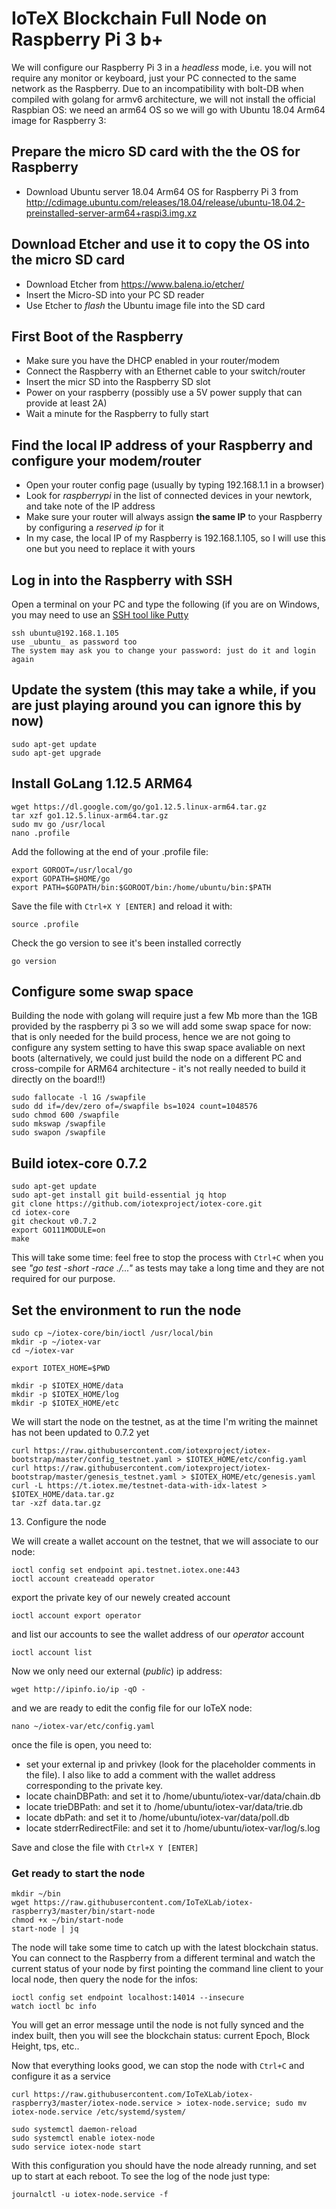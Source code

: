 # IoTeX Blockchain Full Node on Raspberry Pi 3 b+
We will configure our Raspberry Pi 3 in a _headless_ mode, i.e. you will not require any monitor or keyboard, just your PC connected to the same network as the Raspberry. Due to an incompatibility with bolt-DB when compiled with golang for armv6 architecture, we will not install the official Raspbian OS: we need an arm64 OS so we will go with Ubuntu 18.04 Arm64 image for Raspberry 3: 

## Prepare the micro SD card with the the OS for Raspberry
* Download Ubuntu server 18.04 Arm64 OS for Raspberry Pi 3 from http://cdimage.ubuntu.com/releases/18.04/release/ubuntu-18.04.2-preinstalled-server-arm64+raspi3.img.xz

## Download Etcher and use it to copy the OS into the micro SD card
* Download Etcher from https://www.balena.io/etcher/
* Insert the Micro-SD into your PC SD reader
* Use Etcher to _flash_ the Ubuntu image file into the SD card

## First Boot of the Raspberry

* Make sure you have the DHCP enabled in your router/modem
* Connect the Raspberry with an Ethernet cable to your switch/router
* Insert the micr SD into the Raspberry SD slot
* Power on your raspberry (possibly use a 5V power supply that can provide at least 2A)
* Wait a minute for the Raspberry to fully start

## Find the local IP address of your Raspberry and configure your modem/router
* Open your router config page (usually by typing 192.168.1.1 in a browser)
* Look for _raspberrypi_ in the list of connected devices in your newtork, and take note of the IP address
* Make sure your router will always assign **the same IP** to your Raspberry by configuring a _reserved ip_ for it 
* In my case, the local IP of my Raspberry is 192.168.1.105, so I will use this one but you need to replace it with yours

## Log in into the Raspberry with SSH

Open a terminal on your PC and type the following (if you are on Windows, you may need to use an [SSH tool like Putty](https://www.chiark.greenend.org.uk/~sgtatham/putty/latest.html)
```
ssh ubuntu@192.168.1.105
use _ubuntu_ as password too
The system may ask you to change your password: just do it and login again
```
## Update the system (this may take a while, if you are just playing around you can ignore this by now)
```
sudo apt-get update
sudo apt-get upgrade
```
## Install GoLang 1.12.5 ARM64
```
wget https://dl.google.com/go/go1.12.5.linux-arm64.tar.gz
tar xzf go1.12.5.linux-arm64.tar.gz 
sudo mv go /usr/local
nano .profile
```
Add the following at the end of your .profile file:
```
export GOROOT=/usr/local/go
export GOPATH=$HOME/go
export PATH=$GOPATH/bin:$GOROOT/bin:/home/ubuntu/bin:$PATH
```
Save the file with `Ctrl+X Y [ENTER]` and reload it with:
```
source .profile
```
Check the go version to see it's been installed correctly
```
go version
```
## Configure some swap space

Building the node with golang will require just a few Mb more than the 1GB provided by the raspberry pi 3 so we will add some swap space for now: that is only needed for the build process, hence we are not going to configure any system setting to have this swap space avaliable on next boots (alternatively, we could just build the node on a different PC and cross-compile for ARM64 architecture - it's not really needed to build it directly on the board!!)
```
sudo fallocate -l 1G /swapfile
sudo dd if=/dev/zero of=/swapfile bs=1024 count=1048576
sudo chmod 600 /swapfile
sudo mkswap /swapfile
sudo swapon /swapfile
```

## Build iotex-core 0.7.2
```
sudo apt-get update
sudo apt-get install git build-essential jq htop
git clone https://github.com/iotexproject/iotex-core.git
cd iotex-core
git checkout v0.7.2
export GO111MODULE=on
make
```
This will take some time: feel free to stop the process with `Ctrl+C` when you see _"go test -short -race ./..."_ as tests may take a long time and they are not required for our purpose.

## Set the environment to run the node

```
sudo cp ~/iotex-core/bin/ioctl /usr/local/bin
mkdir -p ~/iotex-var
cd ~/iotex-var

export IOTEX_HOME=$PWD

mkdir -p $IOTEX_HOME/data
mkdir -p $IOTEX_HOME/log
mkdir -p $IOTEX_HOME/etc
```
We will start the node on the testnet, as at the time I'm writing the mainnet has not been updated to 0.7.2 yet
```
curl https://raw.githubusercontent.com/iotexproject/iotex-bootstrap/master/config_testnet.yaml > $IOTEX_HOME/etc/config.yaml
curl https://raw.githubusercontent.com/iotexproject/iotex-bootstrap/master/genesis_testnet.yaml > $IOTEX_HOME/etc/genesis.yaml
curl -L https://t.iotex.me/testnet-data-with-idx-latest > $IOTEX_HOME/data.tar.gz
tar -xzf data.tar.gz
```
13. Configure the node

We will create a wallet account on the testnet, that we will associate to our node:
```
ioctl config set endpoint api.testnet.iotex.one:443
ioctl account createadd operator
```
export the private key of our newely created account
```
ioctl account export operator
```
and list our accounts to see the wallet address of our _operator_ account
```
ioctl account list
```
Now we only need our external (_public_) ip address:
```
wget http://ipinfo.io/ip -qO -
```
and we are ready to edit the config file for our IoTeX node:
```
nano ~/iotex-var/etc/config.yaml
``` 
once the file is open, you need to:
* set your external ip and privkey (look for the placeholder comments in the file). I also like to add a comment with the wallet address corresponding to the private key.
* locate chainDBPath: and set it to /home/ubuntu/iotex-var/data/chain.db
* locate trieDBPath: and set it to /home/ubuntu/iotex-var/data/trie.db
* locate dbPath: and set it to /home/ubuntu/iotex-var/data/poll.db
* locate stderrRedirectFile: and set it to /home/ubuntu/iotex-var/log/s.log

Save and close the file with `Ctrl+X Y [ENTER]`

### Get ready to start the node

```
mkdir ~/bin
wget https://raw.githubusercontent.com/IoTeXLab/iotex-raspberry3/master/bin/start-node 
chmod +x ~/bin/start-node
start-node | jq
```
The node will take some time to catch up with the latest blockchain status. You can connect to the Raspberry from a different terminal and watch the current status of your node by first pointing the command line client to your local node, then query the node for the infos:

```
ioctl config set endpoint localhost:14014 --insecure
watch ioctl bc info
```
You will get an error message until the node is not fully synced and the index built, then you will see the blockchain status: current Epoch, Block Height, tps, etc..

Now that everything looks good, we can stop the node with `Ctrl+C` and configure it as a service
```
curl https://raw.githubusercontent.com/IoTeXLab/iotex-raspberry3/master/iotex-node.service > iotex-node.service; sudo mv iotex-node.service /etc/systemd/system/

sudo systemctl daemon-reload
sudo systemctl enable iotex-node
sudo service iotex-node start
```

With this configuration you should have the node already running, and set up to start at each reboot. To see the log of the node just type:
```
journalctl -u iotex-node.service -f 
```
